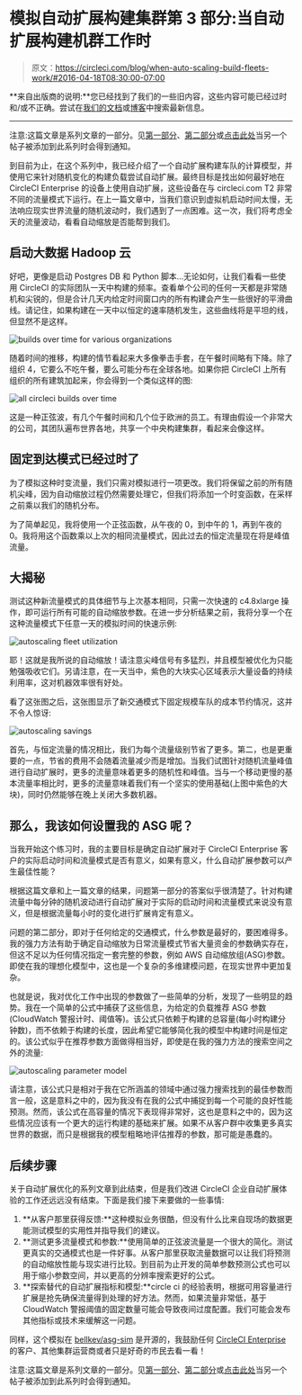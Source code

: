 # 模拟自动扩展构建集群第 3 部分:当自动扩展构建机群工作时

> 原文：<https://circleci.com/blog/when-auto-scaling-build-fleets-work/#2016-04-18T08:30:00-07:00>

**来自出版商的说明:**您已经找到了我们的一些旧内容，这些内容可能已经过时和/或不正确。尝试在[我们的文档](https://circleci.com/docs/)或[博客](https://circleci.com/blog/)中搜索最新信息。

* * *

注意:这篇文章是系列文章的一部分。见[第一部分](/blog/mathematical-justification-for-not-letting-builds-queue/)、[第二部分](/blog/are-we-autoscaling-yet/)或[点击此处](https://goo.gl/forms/hq6sZEIiJ4)当另一个帖子被添加到此系列时会得到通知。

到目前为止，在这个系列中，我已经介绍了一个自动扩展构建车队的计算模型，并使用它来针对随机变化的构建负载尝试自动扩展。最终目标是找出如何最好地在 CircleCI Enterprise 的设备上使用自动扩展，这些设备在与 circleci.com T2 非常不同的流量模式下运行。在上一篇文章中，当我们意识到虚拟机启动时间太慢，无法响应现实世界流量的随机波动时，我们遇到了一点困难。这一次，我们将考虑全天的流量波动，看看自动缩放是否能帮到我们。

## 启动大数据 Hadoop 云

好吧，更像是启动 Postgres DB 和 Python 脚本…无论如何，让我们看看一些使用 CircleCI 的实际团队一天中构建的频率。查看单个公司的任何一天都是非常随机和尖锐的，但是合计几天内给定时间窗口内的所有构建会产生一些很好的平滑曲线。请记住，如果构建在一天中以恒定的速率随机发生，这些曲线将是平坦的线，但显然不是这样。

![builds over time for various organizations](img/79168ff1a4a9e0529e0995db9119e2ce.png)

随着时间的推移，构建的情节看起来大多像拳击手套，在午餐时间略有下降。除了组织 4，它要么不吃午餐，要么可能分布在全球各地。如果你把 CircleCI 上所有组织的所有建筑加起来，你会得到一个类似这样的图:

![all circleci builds over time](img/957ccad52c737d2569d2e8dc040503ed.png)

这是一种正弦波，有几个午餐时间和几个位于欧洲的员工。有理由假设一个非常大的公司，其团队遍布世界各地，共享一个中央构建集群，看起来会像这样。

## 固定到达模式已经过时了

为了模拟这种时变流量，我们只需对模拟进行一项更改。我们将保留之前的所有随机尖峰，因为自动缩放过程仍然需要处理它，但我们将添加一个时变函数，在采样之前乘以我们的随机分布。

为了简单起见，我将使用一个正弦函数，从午夜的 0，到中午的 1，再到午夜的 0。我将用这个函数乘以上次的相同流量模式，因此过去的恒定流量现在将是峰值流量。

## 大揭秘

测试这种新流量模式的具体细节与上次基本相同，只需一次快速的 c4.8xlarge 操作，即可运行所有可能的自动缩放参数。在进一步分析结果之前，我将分享一个在这种流量模式下任意一天的模拟时间的快速示例:

![autoscaling fleet utilization](img/10566737515e0de55138b41c39456256.png)

耶！这就是我所说的自动缩放！请注意尖峰信号有多猛烈，并且模型被优化为只能勉强吸收它们。另请注意，在一天当中，紫色的大块实心区域表示大量设备的持续利用率，这对机器效率很有好处。

看了这张图之后，这张图显示了新交通模式下固定规模车队的成本节约情况，这并不令人惊讶:

![autoscaling savings](img/dabed914bdfdb3a6b54a02a69e8b16cc.png)

首先，与恒定流量的情况相比，我们为每个流量级别节省了更多。第二，也是更重要的一点，节省的费用不会随着流量减少而是增加。当我们试图针对随机流量峰值进行自动扩展时，更多的流量意味着更多的随机性和峰值。当与一个移动更慢的基本流量率相比时，更多的流量意味着我们有一个坚实的使用基础(上图中紫色的大块)，同时仍然能够在晚上关闭大多数机器。

## 那么，我该如何设置我的 ASG 呢？

当我开始这个练习时，我的主要目标是确定自动扩展对于 CircleCI Enterprise 客户的实际启动时间和流量模式是否有意义，如果有意义，什么自动扩展参数可以产生最佳性能？

根据这篇文章和上一篇文章的结果，问题第一部分的答案似乎很清楚了。针对构建流量中每分钟的随机波动进行自动扩展对于实际的启动时间和流量模式来说没有意义，但是根据流量每小时的变化进行扩展肯定有意义。

问题的第二部分，即对于任何给定的交通模式，什么参数是最好的，要困难得多。我的强力方法有助于确定自动缩放为日常流量模式节省大量资金的参数确实存在，但这不足以为任何情况指定一套完整的参数，例如 AWS 自动缩放组(ASG)参数。即使在我的理想化模型中，这也是一个复杂的多维建模问题，在现实世界中更加复杂。

也就是说，我对优化工作中出现的参数做了一些简单的分析，发现了一些明显的趋势。我在一个简单的公式中捕获了这些信息，为给定的负载推荐 ASG 参数(CloudWatch 警报计时、阈值等)。该公式只依赖于构建的总容量(每小时构建分钟数)，而不依赖于构建的长度，因此希望它能够简化我的模型中构建时间是恒定的。该公式似乎在推荐参数方面做得相当好，即使是在我的强力方法的搜索空间之外的流量:

![autoscaling parameter model](img/63827d85a10deee80355570ce9c06c17.png)

请注意，该公式只是相对于我在它所涵盖的领域中通过强力搜索找到的最佳参数而言一般，这是意料之中的，因为我没有在我的公式中捕捉到每一个可能的良好性能预测。然而，该公式在高容量的情况下表现得非常好，这也是意料之中的，因为这些情况应该有一个更大的运行构建的基础来扩展。如果不从客户群中收集更多真实世界的数据，而只是根据我的模型粗略地评估推荐的参数，那可能是愚蠢的。

## 后续步骤

关于自动扩展优化的系列文章到此结束，但是我们改进 CircleCI 企业自动扩展体验的工作还远远没有结束。下面是我们接下来要做的一些事情:

1.  **从客户那里获得反馈:**这种模拟业务很酷，但没有什么比来自现场的数据更能测试模型的实用性并指导我们的建议。
2.  **测试更多流量模式和参数:**使用简单的正弦波流量是一个很大的简化。测试更真实的交通模式也是一件好事。从客户那里获取流量数据可以让我们将预测的自动缩放性能与现实进行比较。到目前为止开发的简单参数预测公式也可以用于缩小参数空间，并以更高的分辨率搜索更好的公式。
3.  **探索替代的自动扩展指标和模型:**circle ci 的经验表明，根据可用容量进行扩展是抢先确保流量得到处理的好方法。然而，如果流量非常低，基于 CloudWatch 警报阈值的固定数量可能会导致夜间过度配置。我们可能会发布其他指标或技术来缓解这一问题。

同样，这个模拟在 [bellkev/asg-sim](https://github.com/bellkev/asg-sim) 是开源的，我鼓励任何 [CircleCI Enterprise](/enterprise/) 的客户、其他集群运营商或者只是好奇的市民去看一看！

注意:这篇文章是系列文章的一部分。见[第一部分](/blog/mathematical-justification-for-not-letting-builds-queue/)、[第二部分](/blog/are-we-autoscaling-yet/)或[点击此处](https://goo.gl/forms/hq6sZEIiJ4)当另一个帖子被添加到此系列时会得到通知。